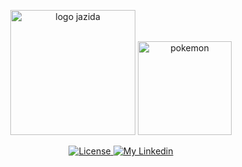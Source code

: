 <p align="center">
     <img alt="logo jazida" src="https://camo.githubusercontent.com/26f75b97cbe597e96bd83756f51bf69b807a78aa/68747470733a2f2f6170692e6a617a6964612e636f6d2f696d672f6c6f676f2d353132783135322e706e67" width="200" />
     <img alt="pokemon" src="https://camo.githubusercontent.com/3a4297b1f842914d979c8ad299d4fb7dd9c46db0/687474703a2f2f6173736574732e706f6b656d6f6e2e636f6d2f6173736574732f636d73322f696d672f706f6b656465782f66756c6c2f3030312e706e67" width="150" heigth="250" />
  </p>
<p align="center">
  <a href="LICENSE" >
    <img alt="License" src="https://img.shields.io/badge/license-MIT-%23F8952D">
  </a>
  
  <a href="https://www.linkedin.com/in/lucas-felinto/" >
    <img alt="My Linkedin" src="https://img.shields.io/badge/lucasfelinto-%230077B5?style=social&logo=linkedin">
  </a>
</p>
